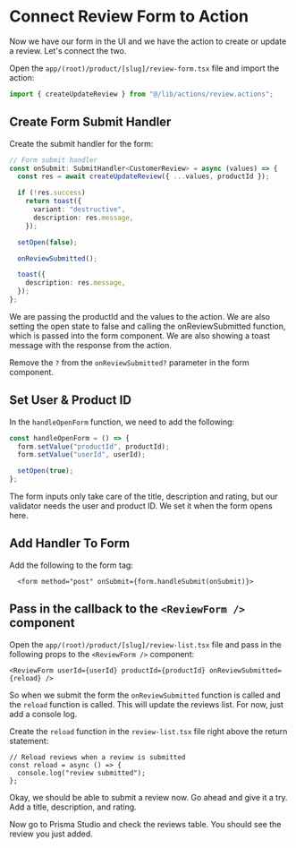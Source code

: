 # Connect Review Form to Action

Now we have our form in the UI and we have the action to create or update a review. Let's connect the two.

Open the `app/(root)/product/[slug]/review-form.tsx` file and import the action:

```ts
import { createUpdateReview } from "@/lib/actions/review.actions";
```

## Create Form Submit Handler

Create the submit handler for the form:

```ts
// Form submit handler
const onSubmit: SubmitHandler<CustomerReview> = async (values) => {
  const res = await createUpdateReview({ ...values, productId });

  if (!res.success)
    return toast({
      variant: "destructive",
      description: res.message,
    });

  setOpen(false);

  onReviewSubmitted();

  toast({
    description: res.message,
  });
};
```

We are passing the productId and the values to the action. We are also setting the open state to false and calling the onReviewSubmitted function, which is passed into the form component. We are also showing a toast message with the response from the action.

Remove the `?` from the `onReviewSubmitted?` parameter in the form component.

## Set User & Product ID

In the `handleOpenForm` function, we need to add the following:

```ts
const handleOpenForm = () => {
  form.setValue("productId", productId);
  form.setValue("userId", userId);

  setOpen(true);
};
```

The form inputs only take care of the title, description and rating, but our validator needs the user and product ID. We set it when the form opens here.

## Add Handler To Form

Add the following to the form tag:

```tsx
  <form method="post" onSubmit={form.handleSubmit(onSubmit)}>
```

## Pass in the callback to the `<ReviewForm />` component

Open the `app/(root)/product/[slug]/review-list.tsx` file and pass in the following props to the `<ReviewForm />` component:

```tsx
<ReviewForm userId={userId} productId={productId} onReviewSubmitted={reload} />
```

So when we submit the form the `onReviewSubmitted` function is called and the `reload` function is called. This will update the reviews list. For now, just add a console log.

Create the `reload` function in the `review-list.tsx` file right above the return statement:

```tsx
// Reload reviews when a review is submitted
const reload = async () => {
  console.log("review submitted");
};
```

Okay, we should be able to submit a review now. Go ahead and give it a try. Add a title, description, and rating.

Now go to Prisma Studio and check the reviews table. You should see the review you just added.
